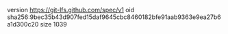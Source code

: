 version https://git-lfs.github.com/spec/v1
oid sha256:9bec35b43d907fed15daf9645cbc8460182bfe91aab9363e9ea27b6a1d300c20
size 1039
